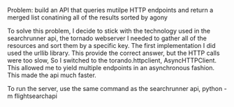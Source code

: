 Problem: build an API that queries mutilpe HTTP endpoints and return a merged list conatining all of the results sorted by agony

To solve this problem, I decide to stick with the technology used in the searchrunner api, the tornado webserver
I needed to gather all of the resources and sort them by a specific key. 
The first implementation I did used the urllib library. This provide the correct answer, but the HTTP calls were too slow,
So I switched to the torando.httpclient, AsyncHTTPClient. This allowed me to yield multiple endpoints in an asynchronous fashion. 
This made the api much faster.

To run the server, use the same command as the searchrunner api, python -m flightsearchapi

